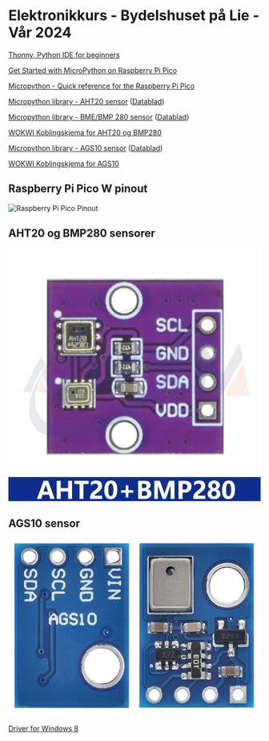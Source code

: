 # Elektronikkurs - Bydelshuset på Lie - Vår 2024

[Thonny, Python IDE for beginners](https://thonny.org/)

[Get Started with MicroPython on Raspberry Pi Pico](https://hackspace.raspberrypi.com/books/micropython-pico)

[Micropython  - Quick reference for the Raspberry Pi Pico](https://docs.micropython.org/en/latest/rp2/quickref.html)

[Micropython library - AHT20 sensor](https://github.com/targetblank/micropython_ahtx0) ([Datablad](https://files.seeedstudio.com/wiki/Grove-AHT20_I2C_Industrial_Grade_Temperature_and_Humidity_Sensor/AHT20-datasheet-2020-4-16.pdf))

[Micropython library - BME/BMP 280 sensor](https://github.com/robert-hh/BME280) ([Datablad](https://www.bosch-sensortec.com/products/environmental-sensors/humidity-sensors-bme280/))

[WOKWI Koblingskjema for AHT20 og BMP280](https://wokwi.com/projects/391063191374909441)

[Micropython library - AGS10 sensor](https://github.com/gaveshalabs/AGS10_sensor) ([Datablad](http://www.aosong.com/userfiles/files/Datasheet%20AGS10.pdf))

[WOKWI Koblingskjema for AGS10](https://wokwi.com/projects/391064011653989377)

## Raspberry Pi Pico W pinout
![Raspberry Pi Pico Pinout](https://www.raspberrypi.com/documentation/microcontrollers/images/picow-pinout.svg)

## AHT20 og BMP280 sensorer
![AHT20 + BMP280](https://raw.githubusercontent.com/sauce71/lie_2024/main/images/AHT20-BMP280.jpg)

## AGS10 sensor
![AGS10](https://raw.githubusercontent.com/sauce71/lie_2024/main/images/AGS10.jpg)


[Driver for Windows 8](https://github.com/Melvinsajith/raspberrry_Pi_Pico_windows_7_8_xp)
